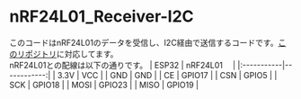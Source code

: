 # nRF24L01_Receiver-I2C
このコードはnRF24L01のデータを受信し、I2C経由で送信するコードです。[このリポジトリ](https://github.com/TatsuyaM2667/ESP32_I2C_SpreadSheet)に対応してます。
<br>nRF24L01との配線は以下の通りです。
| ESP32      | nRF24L01　  |
|:-----------|------------:|
|   3.3V     |  VCC        | 
|   GND      |  GND        | 
|   CE       |  GPIO17     | 
|   CSN      |  GPIO5      | 
|   SCK      |  GPIO18     | 
|   MOSI     |  GPIO23     | 
|   MISO     |  GPIO19     |
